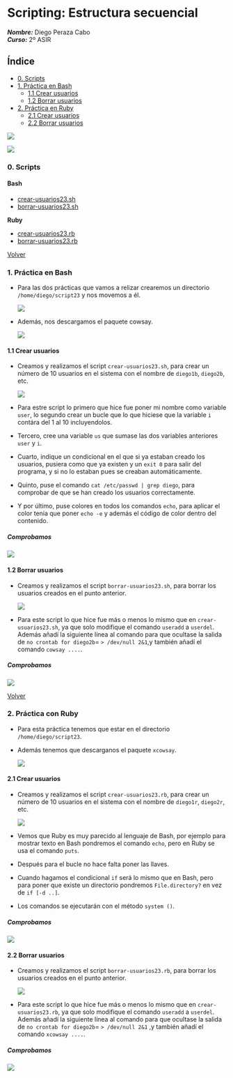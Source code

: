 # **Scripting: Estructura secuencial**

***Nombre:*** Diego Peraza Cabo
<br>
***Curso:*** 2º ASIR

## **Índice** <a id=0></a>

  + [0. Scripts](#00)
  + [1. Práctica en Bash](#1)
    + [1.1 Crear usuarios](#1.1)
    + [1.2 Borrar usuarios](#1.2)
  + [2. Práctica en Ruby](#2)
    + [2.1 Crear usuarios](#2.1)
    + [2.2 Borrar usuarios](#2.2)

![](img/16.png)

![](img/17.jpg)

### **0. Scripts** <a id=00></a>

#### **Bash**
  + [crear-usuarios23.sh](files/crear-usuarios23.sh)
  + [borrar-usuarios23.sh](files/borrar-usuarios23.sh)

**Ruby**

+ [crear-usuarios23.rb](files/crear-usuarios23.rb)
+ [borrar-usuarios23.rb](files/borrar-usuarios23.rb)

[Volver](#0)

### **1. Práctica en Bash** <a id=1></a>

- Para las dos prácticas que vamos a relizar crearemos un directorio `/home/diego/script23` y nos movemos a él.

  ![](img/3.png)

- Además, nos descargamos el paquete cowsay.

  ![](img/4.png)

#### **1.1 Crear usuarios <diegob>** <a id=1.1></a>

- Creamos y realizamos el script `crear-usuarios23.sh`, para crear un número de 10 usuarios en el sistema con el nombre de `diego1b`, `diego2b`, etc.

  ![](img/14.png)

- Para estre script lo primero que hice fue poner mi nombre como variable `user`, lo segundo crear un bucle que lo que hiciese que la variable `i` contára del 1 al 10 incluyendolos.

- Tercero, cree una variable `us` que sumase las dos variables anteriores `user` y `i`.

- Cuarto, indique un condicional en el que si ya estaban creado los usuarios, pusiera como que ya existen y un `exit 0` para salir del programa, y si no lo estaban pues se creaban automáticamente.

- Quinto, puse el comando `cat /etc/passwd | grep diego`, para comprobar de que se han creado los usuarios correctamente.

- Y por último, puse colores en todos los comandos `echo`, para aplicar el color tenía que poner `echo -e` y además el código de color dentro del contenido.

##### **Comprobamos**

  ![](img/6.png)

#### **1.2 Borrar usuarios <diegob>** <a id=1.1></a>

- Creamos y realizamos el script `borrar-usuarios23.sh`, para borrar los usuarios creados en el punto anterior.

  ![](img/15.png)

- Para este script lo que hice fue más o menos lo mismo que en `crear-usuarios23.sh`, ya que solo modifique el comando `useradd` a `userdel`. Además añadí la siguiente línea al comando para que ocultase la salida de `no crontab for diego2b`= `> /dev/null 2&1`,y también añadí el comando `cowsay ....`.

##### **Comprobamos**

  ![](img/7.png)

[Volver](#0)

### **2. Práctica con Ruby** <a id=2></a>

- Para esta práctica tenemos que estar en el directorio `/home/diego/script23`.

- Además tenemos que descarganos el paquete `xcowsay`.

  ![](img/5.png)

#### **2.1 Crear usuarios <diegor>** <a id=2.1></a>

- Creamos y realizamos el script `crear-usuarios23.rb`, para crear un número de 10 usuarios en el sistema con el nombre de `diego1r`, `diego2r`, etc.

  ![](img/12.png)

- Vemos que Ruby es muy parecido al lenguaje de Bash, por ejemplo para mostrar texto en Bash pondremos el comando `echo`, pero en Ruby se usa el comando `puts`.

- Después para el bucle no hace falta poner las llaves.

- Cuando hagamos el condicional `if` será lo mismo que en Bash, pero para poner que existe un directorio pondremos `File.directory?` en vez de `if [-d ..]`.

- Los comandos se ejecutarán con el método `system ()`.

##### **Comprobamos**

  ![](img/8.png)

#### **2.2 Borrar usuarios <diegor>** <a id=2.2></a>

- Creamos y realizamos el script `borrar-usuarios23.rb`, para borrar los usuarios creados en el punto anterior.

  ![](img/13.png)

- Para este script lo que hice fue más o menos lo mismo que en `crear-usuarios23.rb`, ya que solo modifique el comando `useradd` a `userdel`. Además añadí la siguiente línea al comando para que ocultase la salida de `no crontab for diego2b`= `> /dev/null 2&1` ,y también añadí el comando `xcowsay ....`.

##### **Comprobamos**

  ![](img/9.png)
